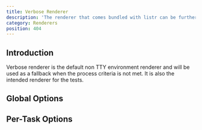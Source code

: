 ```yaml
---
title: Verbose Renderer
description: 'The renderer that comes bundled with listr can be further customized.'
category: Renderers
position: 404
---
```


## Introduction

Verbose renderer is the default non TTY environment renderer and will be used as a fallback when the process criteria is not met. It is also the intended renderer for the tests.

## Global Options

<ExternalTsDoc src="https://raw.githubusercontent.com/cenk1cenk2/listr2/master/docs/classes/renderer_verbose_renderer.VerboseRenderer.md" behead="0" pick="rendererOptions"></ExternalTsDoc>

## Per-Task Options

<ExternalTsDoc src="https://raw.githubusercontent.com/cenk1cenk2/listr2/master/docs/classes/renderer_verbose_renderer.VerboseRenderer.md" behead="0" pick="rendererTaskOptions"></ExternalTsDoc>
